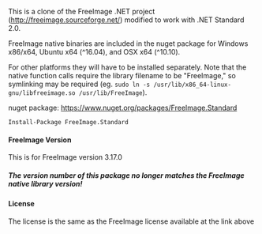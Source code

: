 This is a clone of the FreeImage .NET project (http://freeimage.sourceforge.net/) modified to work with .NET Standard 2.0.

FreeImage native binaries are included in the nuget package for Windows x86/x64, Ubuntu x64 (^16.04), and OSX x64 (^10.10).

For other platforms they will have to be installed separately. Note that the native function calls require the library filename to be "FreeImage," so symlinking may be required (eg. `sudo ln -s /usr/lib/x86_64-linux-gnu/libfreeimage.so /usr/lib/FreeImage`).

nuget package: https://www.nuget.org/packages/FreeImage.Standard

`Install-Package FreeImage.Standard`

#### FreeImage Version

This is for FreeImage version 3.17.0 

##### The version number of this package no longer matches the FreeImage native library version!

#### License

The license is the same as the FreeImage license available at the link above
